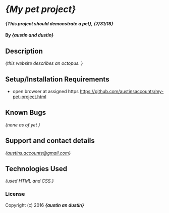 # _{My pet project}_

#### _{This project should demonstrate a pet}, {7/31/18}_

#### By _**{austin and dustin}**_

## Description

_{this website describes an octopus. }_

## Setup/Installation Requirements

* open browser at assigned https https://github.com/austinsaccounts/my-pet-project.html


## Known Bugs

_{none as of yet }_

## Support and contact details

_{austins.accounts@gmail.com}_

## Technologies Used

_{used HTML and CSS.}_

### License

Copyright (c) 2016 **_{austin an dustin}_**

